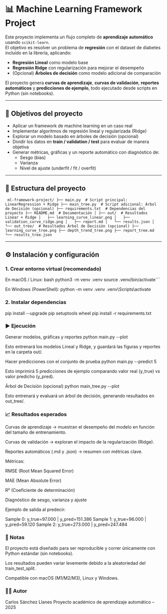 # 📊 Machine Learning Framework Project

Este proyecto implementa un flujo completo de **aprendizaje automático** usando `scikit-learn`.  
El objetivo es resolver un problema de **regresión** con el dataset de diabetes incluido en la librería, aplicando:

- **Regresión Lineal** como modelo base  
- **Regresión Ridge** con regularización para mejorar el desempeño  
- (Opcional) **Árboles de decisión** como modelo adicional de comparación  

El proyecto genera **curvas de aprendizaje**, **curvas de validación**, **reportes automáticos** y **predicciones de ejemplo**, todo ejecutado desde scripts en Python (sin notebooks).

---

## 🎯 Objetivos del proyecto
- Aplicar un framework de machine learning en un caso real  
- Implementar algoritmos de regresión lineal y regularizada (Ridge)  
- Explorar un modelo basado en árboles de decisión (opcional)  
- Dividir los datos en **train / validation / test** para evaluar de manera objetiva  
- Generar métricas, gráficas y un reporte automático con diagnóstico de:
  - Sesgo (bias)  
  - Varianza  
  - Nivel de ajuste (underfit / fit / overfit)  

---

## 📁 Estructura del proyecto
`
ml-framework-project/
├── main.py  # Script principal: LinearRegression + Ridge
├── main_tree.py  # Script adicional: Árbol de Decisión (opcional)
├── requirements.txt  # Dependencias del proyecto
├── README.md  # Documentación
│
├── out/  # Resultados Linear + Ridge
│   ├── learning_curve_linear.png
│   ├── validation_curve_ridge.png
│   ├── report.md
│   └── results.json
│
└── out_tree/  # Resultados Árbol de Decisión (opcional)
    ├── learning_curve_tree.png
    ├── depth_trend_tree.png
    ├── report_tree.md
    └── results_tree.json`


---

## ⚙️ Instalación y configuración

### 1. Crear entorno virtual (recomendado)

En macOS / Linux:
bash
python3 -m venv .venv
source .venv/bin/activate```

En Windows (PowerShell):
python -m venv .venv
.venv\Scripts\activate

### 2. Instalar dependencias
pip install --upgrade pip setuptools wheel
pip install -r requirements.txt

### ▶️ Ejecución
Generar modelos, gráficas y reportes
python main.py --plot


Esto entrenará los modelos Lineal y Ridge, y guardará las figuras y reportes en la carpeta out/.

Hacer predicciones con el conjunto de prueba
python main.py --predict 5


Esto imprimirá 5 predicciones de ejemplo comparando valor real (y_true) vs valor predicho (y_pred).

Árbol de Decisión (opcional)
python main_tree.py --plot


Esto entrenará y evaluará un árbol de decisión, generando resultados en out_tree/.

### 📈 Resultados esperados

Curvas de aprendizaje → muestran el desempeño del modelo en función del tamaño de entrenamiento.

Curvas de validación → exploran el impacto de la regularización (Ridge).

Reportes automáticos (.md y .json) → resumen con métricas clave.

Métricas:

RMSE (Root Mean Squared Error)

MAE (Mean Absolute Error)

R² (Coeficiente de determinación)

Diagnóstico de sesgo, varianza y ajuste

Ejemplo de salida al predecir:

Sample 0: y_true=97.000 | y_pred=151.386
Sample 1: y_true=96.000 | y_pred=59.120
Sample 2: y_true=273.000 | y_pred=247.484

### 📌 Notas

El proyecto está diseñado para ser reproducible y correr únicamente con Python estándar (sin notebooks).

Los resultados pueden variar levemente debido a la aleatoriedad del train_test_split.

Compatible con macOS (M1/M2/M3), Linux y Windows.

### 👨‍💻 Autor

Carlos Sánchez Llanes
Proyecto académico de aprendizaje automático – 2025
